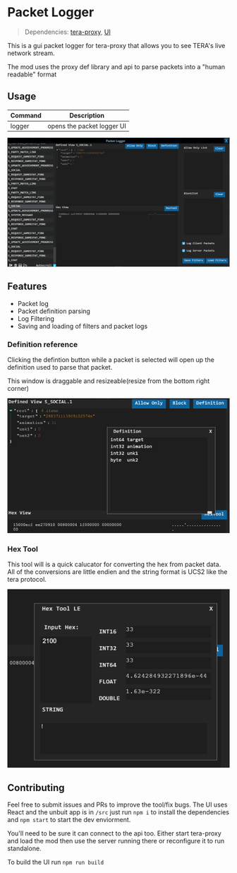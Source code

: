 # Packet Logger

>Dependencies: [tera-proxy](https://github.com/tera-proxy/tera-proxy), [UI](https://github.com/tera-mods/ui)

This is a gui packet logger for tera-proxy that allows you to see TERA's live network stream.

The mod uses the proxy def library and api to parse packets into a "human readable" format

## Usage

| Command | Description |
| --- | --- |
| logger | opens the packet logger UI |

![ScrS1](./docs/images/ScrS1.png)

## Features

- Packet log
- Packet definition parsing
- Log Filtering
- Saving and loading of filters and packet logs

### Definition reference

Clicking the defintion button while a packet is selected will open up the definition used to parse that packet.

This window is draggable and resizeable(resize from the bottom right corner)

![ScrS2](./docs/images/ScrS2.png)

### Hex Tool

This tool will is a quick calucator for converting the hex from packet data. All of the conversions are little endien and the string format is UCS2 like the tera protocol.

![ScrS3](./docs/images/ScrS3.png)


## Contributing

Feel free to submit issues and PRs to improve the tool/fix bugs. The UI uses React and the unbuit app is in `/src` just run `npm i` to install the dependencies and `npm start` to start the dev enviorment.

You'll need to be sure it can connect to the api too. Either start tera-proxy and load the mod then use the server running there or reconfigure it to run standalone.

To build the UI run `npm run build`